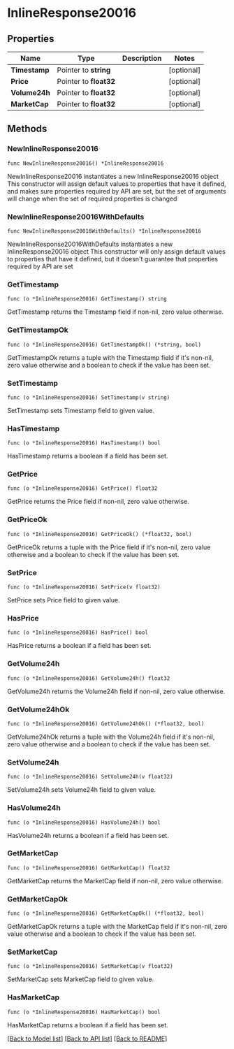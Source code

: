 # InlineResponse20016

## Properties

Name | Type | Description | Notes
------------ | ------------- | ------------- | -------------
**Timestamp** | Pointer to **string** |  | [optional] 
**Price** | Pointer to **float32** |  | [optional] 
**Volume24h** | Pointer to **float32** |  | [optional] 
**MarketCap** | Pointer to **float32** |  | [optional] 

## Methods

### NewInlineResponse20016

`func NewInlineResponse20016() *InlineResponse20016`

NewInlineResponse20016 instantiates a new InlineResponse20016 object
This constructor will assign default values to properties that have it defined,
and makes sure properties required by API are set, but the set of arguments
will change when the set of required properties is changed

### NewInlineResponse20016WithDefaults

`func NewInlineResponse20016WithDefaults() *InlineResponse20016`

NewInlineResponse20016WithDefaults instantiates a new InlineResponse20016 object
This constructor will only assign default values to properties that have it defined,
but it doesn't guarantee that properties required by API are set

### GetTimestamp

`func (o *InlineResponse20016) GetTimestamp() string`

GetTimestamp returns the Timestamp field if non-nil, zero value otherwise.

### GetTimestampOk

`func (o *InlineResponse20016) GetTimestampOk() (*string, bool)`

GetTimestampOk returns a tuple with the Timestamp field if it's non-nil, zero value otherwise
and a boolean to check if the value has been set.

### SetTimestamp

`func (o *InlineResponse20016) SetTimestamp(v string)`

SetTimestamp sets Timestamp field to given value.

### HasTimestamp

`func (o *InlineResponse20016) HasTimestamp() bool`

HasTimestamp returns a boolean if a field has been set.

### GetPrice

`func (o *InlineResponse20016) GetPrice() float32`

GetPrice returns the Price field if non-nil, zero value otherwise.

### GetPriceOk

`func (o *InlineResponse20016) GetPriceOk() (*float32, bool)`

GetPriceOk returns a tuple with the Price field if it's non-nil, zero value otherwise
and a boolean to check if the value has been set.

### SetPrice

`func (o *InlineResponse20016) SetPrice(v float32)`

SetPrice sets Price field to given value.

### HasPrice

`func (o *InlineResponse20016) HasPrice() bool`

HasPrice returns a boolean if a field has been set.

### GetVolume24h

`func (o *InlineResponse20016) GetVolume24h() float32`

GetVolume24h returns the Volume24h field if non-nil, zero value otherwise.

### GetVolume24hOk

`func (o *InlineResponse20016) GetVolume24hOk() (*float32, bool)`

GetVolume24hOk returns a tuple with the Volume24h field if it's non-nil, zero value otherwise
and a boolean to check if the value has been set.

### SetVolume24h

`func (o *InlineResponse20016) SetVolume24h(v float32)`

SetVolume24h sets Volume24h field to given value.

### HasVolume24h

`func (o *InlineResponse20016) HasVolume24h() bool`

HasVolume24h returns a boolean if a field has been set.

### GetMarketCap

`func (o *InlineResponse20016) GetMarketCap() float32`

GetMarketCap returns the MarketCap field if non-nil, zero value otherwise.

### GetMarketCapOk

`func (o *InlineResponse20016) GetMarketCapOk() (*float32, bool)`

GetMarketCapOk returns a tuple with the MarketCap field if it's non-nil, zero value otherwise
and a boolean to check if the value has been set.

### SetMarketCap

`func (o *InlineResponse20016) SetMarketCap(v float32)`

SetMarketCap sets MarketCap field to given value.

### HasMarketCap

`func (o *InlineResponse20016) HasMarketCap() bool`

HasMarketCap returns a boolean if a field has been set.


[[Back to Model list]](../README.md#documentation-for-models) [[Back to API list]](../README.md#documentation-for-api-endpoints) [[Back to README]](../README.md)


